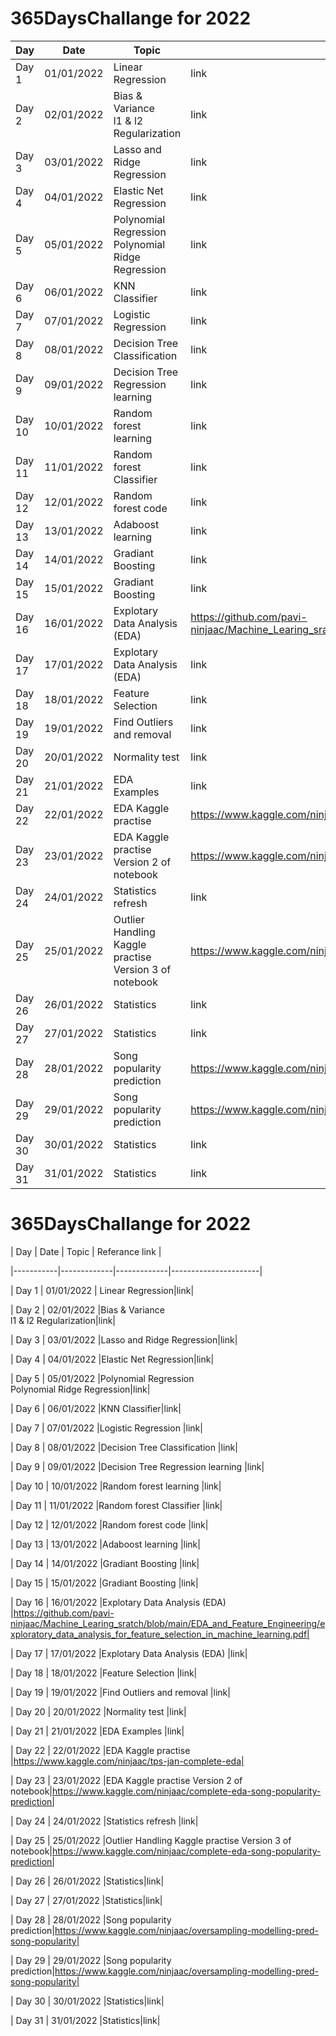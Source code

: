 # 365DaysChallange for 2022

|    Day    |    Date     |    Topic    |    Referance link    |
|-----------|-------------|-------------|----------------------|
|    Day 1  | 01/01/2022 | Linear Regression|link|
|    Day 2  | 02/01/2022 |Bias & Variance <br/> l1 & l2 Regularization|link|
|    Day 3  | 03/01/2022 |Lasso and Ridge Regression|link|
|    Day 4  | 04/01/2022 |Elastic Net Regression|link|
|    Day 5  | 05/01/2022 |Polynomial Regression <br/> Polynomial Ridge Regression|link|
|    Day 6  | 06/01/2022 |KNN Classifier|link|
|    Day 7  | 07/01/2022 |Logistic Regression |link|
|    Day 8  | 08/01/2022 |Decision Tree Classification |link|
|    Day 9  | 09/01/2022 |Decision Tree Regression learning |link|
|    Day 10  | 10/01/2022 |Random forest learning |link|
|    Day 11  | 11/01/2022 |Random forest Classifier |link|
|    Day 12  | 12/01/2022 |Random forest code |link|
|    Day 13  | 13/01/2022 |Adaboost learning |link|
|    Day 14  | 14/01/2022 |Gradiant Boosting |link|
|    Day 15  | 15/01/2022 |Gradiant Boosting |link|
|    Day 16  | 16/01/2022 |Explotary Data Analysis (EDA) |https://github.com/pavi-ninjaac/Machine_Learing_sratch/blob/main/EDA_and_Feature_Engineering/exploratory_data_analysis_for_feature_selection_in_machine_learning.pdf|
|    Day 17  | 17/01/2022 |Explotary Data Analysis (EDA) |link|
|    Day 18  | 18/01/2022 |Feature Selection |link|
|    Day 19  | 19/01/2022 |Find Outliers and removal |link|
|    Day 20  | 20/01/2022 |Normality test |link|
|    Day 21  | 21/01/2022 |EDA Examples |link|
|    Day 22  | 22/01/2022 |EDA Kaggle practise |https://www.kaggle.com/ninjaac/tps-jan-complete-eda|
|    Day 23  | 23/01/2022 |EDA Kaggle practise Version 2 of notebook|https://www.kaggle.com/ninjaac/complete-eda-song-popularity-prediction|
|    Day 24  | 24/01/2022 |Statistics refresh |link|
|    Day 25  | 25/01/2022 |Outlier Handling Kaggle practise Version 3 of notebook|https://www.kaggle.com/ninjaac/complete-eda-song-popularity-prediction|
|    Day 26  | 26/01/2022 |Statistics|link|
|    Day 27  | 27/01/2022 |Statistics|link|
|    Day 28  | 28/01/2022 |Song popularity prediction|https://www.kaggle.com/ninjaac/oversampling-modelling-pred-song-popularity|
|    Day 29  | 29/01/2022 |Song popularity prediction|https://www.kaggle.com/ninjaac/oversampling-modelling-pred-song-popularity|
|    Day 30  | 30/01/2022 |Statistics|link|
|    Day 31  | 31/01/2022 |Statistics|link|
# 365DaysChallange for 2022

|    Day    |    Date     |    Topic    |    Referance link    |

|-----------|-------------|-------------|----------------------|

|    Day 1  | 01/01/2022 | Linear Regression|link|

|    Day 2  | 02/01/2022 |Bias & Variance <br/> l1 & l2 Regularization|link|

|    Day 3  | 03/01/2022 |Lasso and Ridge Regression|link|

|    Day 4  | 04/01/2022 |Elastic Net Regression|link|

|    Day 5  | 05/01/2022 |Polynomial Regression <br/> Polynomial Ridge Regression|link|

|    Day 6  | 06/01/2022 |KNN Classifier|link|

|    Day 7  | 07/01/2022 |Logistic Regression |link|

|    Day 8  | 08/01/2022 |Decision Tree Classification |link|

|    Day 9  | 09/01/2022 |Decision Tree Regression learning |link|

|    Day 10  | 10/01/2022 |Random forest learning |link|

|    Day 11  | 11/01/2022 |Random forest Classifier |link|

|    Day 12  | 12/01/2022 |Random forest code |link|

|    Day 13  | 13/01/2022 |Adaboost learning |link|

|    Day 14  | 14/01/2022 |Gradiant Boosting |link|

|    Day 15  | 15/01/2022 |Gradiant Boosting |link|

|    Day 16  | 16/01/2022 |Explotary Data Analysis (EDA) |https://github.com/pavi-ninjaac/Machine_Learing_sratch/blob/main/EDA_and_Feature_Engineering/exploratory_data_analysis_for_feature_selection_in_machine_learning.pdf|

|    Day 17  | 17/01/2022 |Explotary Data Analysis (EDA) |link|

|    Day 18  | 18/01/2022 |Feature Selection |link|

|    Day 19  | 19/01/2022 |Find Outliers and removal |link|

|    Day 20  | 20/01/2022 |Normality test |link|

|    Day 21  | 21/01/2022 |EDA Examples |link|

|    Day 22  | 22/01/2022 |EDA Kaggle practise |https://www.kaggle.com/ninjaac/tps-jan-complete-eda|

|    Day 23  | 23/01/2022 |EDA Kaggle practise Version 2 of notebook|https://www.kaggle.com/ninjaac/complete-eda-song-popularity-prediction|

|    Day 24  | 24/01/2022 |Statistics refresh |link|

|    Day 25  | 25/01/2022 |Outlier Handling Kaggle practise Version 3 of notebook|https://www.kaggle.com/ninjaac/complete-eda-song-popularity-prediction|

|    Day 26  | 26/01/2022 |Statistics|link|

|    Day 27  | 27/01/2022 |Statistics|link|

|    Day 28  | 28/01/2022 |Song popularity prediction|https://www.kaggle.com/ninjaac/oversampling-modelling-pred-song-popularity|

|    Day 29  | 29/01/2022 |Song popularity prediction|https://www.kaggle.com/ninjaac/oversampling-modelling-pred-song-popularity|

|    Day 30  | 30/01/2022 |Statistics|link|

|    Day 31  | 31/01/2022 |Statistics|link|
